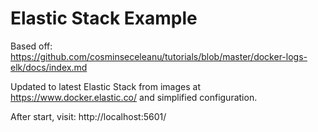# Elastic Stack Example

Based off: https://github.com/cosminseceleanu/tutorials/blob/master/docker-logs-elk/docs/index.md

Updated to latest Elastic Stack from images at https://www.docker.elastic.co/ and simplified configuration.

After start, visit: http://localhost:5601/
